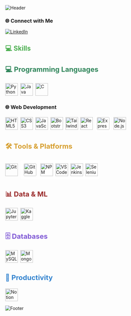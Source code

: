 ![Header](https://capsule-render.vercel.app/api?type=waving&height=200&text=Hi%20👋,%20I'm%20Busi%20Reddy%20Sainadha%20Reddy!&fontSize=40&fontColor=ffffff&color=gradient&animation=fadeIn&fontAlignY=35&desc=CS%20Undergrad%20%7C%20Aspiring%20Software%20Engineer&descAlignY=55&descAlign=50)

### 🌐 Connect with Me  

[![LinkedIn](https://img.shields.io/badge/-LinkedIn-0A66C2?style=for-the-badge&logo=linkedin&logoColor=white)](https://www.linkedin.com/in/busireddysainadhareddy1626)


<h2 align="left" style="color:#4CAF50;">💻 Skills</h2>
<h3 style="color:#2F855A; font-size:22px;">💻 Programming Languages</h3>
<p>
  <img src="https://cdn.jsdelivr.net/gh/devicons/devicon@latest/icons/python/python-original.svg" title="Python" width="40" height="40"/>&nbsp;
  <img src="https://cdn.jsdelivr.net/gh/devicons/devicon@latest/icons/java/java-original.svg" title="Java" width="40" height="40"/>&nbsp;
  <img src="https://cdn.jsdelivr.net/gh/devicons/devicon@latest/icons/c/c-original.svg" title="C" width="40" height="40"/>
</p>

### 🌐 Web Development  
<p>
  <img src="https://cdn.jsdelivr.net/gh/devicons/devicon@latest/icons/html5/html5-original.svg" title="HTML5" width="40" height="40"/>&nbsp;
  <img src="https://cdn.jsdelivr.net/gh/devicons/devicon@latest/icons/css3/css3-original.svg" title="CSS3" width="40" height="40"/>&nbsp;
  <img src="https://cdn.jsdelivr.net/gh/devicons/devicon@latest/icons/javascript/javascript-original.svg" title="JavaScript" width="40" height="40"/>&nbsp;
  <img src="https://cdn.jsdelivr.net/gh/devicons/devicon@latest/icons/bootstrap/bootstrap-original.svg" title="Bootstrap" width="40" height="40"/>&nbsp;
  <img src="https://cdn.jsdelivr.net/gh/devicons/devicon@latest/icons/tailwindcss/tailwindcss-original.svg" title="Tailwind CSS" width="40" height="40"/>&nbsp;
  <img src="https://cdn.jsdelivr.net/gh/devicons/devicon@latest/icons/react/react-original.svg" title="React" width="40" height="40"/>&nbsp;
    <img src="https://cdn.jsdelivr.net/gh/devicons/devicon@latest/icons/express/express-original-wordmark.svg" title="Express.js" width="40" height="40" style="background:white; padding:5px; border-radius:8px"/>&nbsp;
  <img src="https://cdn.jsdelivr.net/gh/devicons/devicon@latest/icons/nodejs/nodejs-original.svg" title="Node.js" width="40" height="40"/>
</p>

<h3 style="color:#D69E2E; font-size:22px;">🛠️ Tools & Platforms</h3>
<p>
  <img src="https://cdn.jsdelivr.net/gh/devicons/devicon@latest/icons/git/git-original.svg" title="Git" width="40" height="40"/>&nbsp;
  <span style="background-color:white; padding:6px; border-radius:8px; display:inline-block;">
     <img src="https://cdn.jsdelivr.net/gh/devicons/devicon@latest/icons/github/github-original.svg" title="GitHub" width="40" height="40" style="background:white; padding:5px; border-radius:8px"/>&nbsp;
  <img src="https://cdn.jsdelivr.net/gh/devicons/devicon@latest/icons/npm/npm-original-wordmark.svg" title="NPM" width="40" height="40"/>&nbsp;
  <img src="https://cdn.jsdelivr.net/gh/devicons/devicon@latest/icons/vscode/vscode-original.svg" title="VS Code" width="40" height="40"/>&nbsp;
  <img src="https://cdn.jsdelivr.net/gh/devicons/devicon@latest/icons/jenkins/jenkins-original.svg" title="Jenkins" width="40" height="40"/>&nbsp;
  <img src="https://cdn.jsdelivr.net/gh/devicons/devicon@latest/icons/selenium/selenium-original.svg" title="Selenium" width="40" height="40"/>
</p>

<h3 style="color:#9B2C2C; font-size:22px;">📊 Data & ML</h3>
<p>
  <img src="https://cdn.jsdelivr.net/gh/devicons/devicon@latest/icons/jupyter/jupyter-original.svg" title="Jupyter Notebook" width="40" height="40"/>&nbsp;
  <img src="https://cdn.jsdelivr.net/gh/devicons/devicon@latest/icons/kaggle/kaggle-original.svg" title="Kaggle" width="40" height="40"/>&nbsp;
  
</p>

<h3 style="color:#805AD5; font-size:22px;">🗄️ Databases</h3>
<p>
  <img src="https://cdn.jsdelivr.net/gh/devicons/devicon@latest/icons/mysql/mysql-original.svg" title="MySQL" width="40" height="40"/>&nbsp;
  <img src="https://cdn.jsdelivr.net/gh/devicons/devicon@latest/icons/mongodb/mongodb-original.svg" title="MongoDB" width="40" height="40"/>
</p>

<h3 style="color:#3182CE; font-size:22px;">📝 Productivity</h3>
<p>
  <img src="https://cdn.jsdelivr.net/gh/devicons/devicon@latest/icons/notion/notion-original.svg" title="Notion" width="40" height="40"/>
</p>

![Footer](https://capsule-render.vercel.app/api?type=waving&height=120&section=footer&color=0:1E3C72,100:2A5298&fontColor=ffffff&text=✨%20Thanks%20for%20visiting%20❤️%20✨&fontSize=25)

